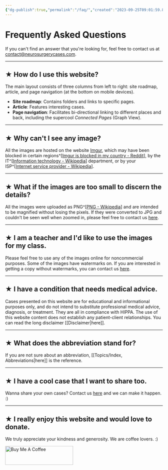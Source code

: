```yaml
---
{"dg-publish":true,"permalink":"/faq/","created":"2023-09-25T09:01:59.890-07:00","updated":"2023-12-18T20:41:49.272-08:00"}
---
```



# Frequently Asked Questions

If you can't find an answer that you're looking for, feel free to contact us at [contact@neurosurgerycases.com](mailto:contact@neurosurgerycases.com).

---

## ★ How do I use this website?

The main layout consists of three columns from left to right: site roadmap, article, and page navigation (at the bottom on mobile devices).

- **Site roadmap**: Contains folders and links to specific pages.
- **Article**: Features interesting cases.
- **Page navigation**: Facilitates bi-directional linking to different places and back, including the supercool *Connected Pages* (Graph View).

---

## ★ Why can't I see any image?

All the images are hosted on the website [Imgur](https://imgur.com), which may have been blocked in certain regions^[[Imgur is blocked in my country - Reddit](https://www.reddit.com/r/BoostForReddit/comments/cd32h9/imgur_is_blocked_in_my_country/)], by the IT^[[Information technology - Wikipedia](https://en.wikipedia.org/wiki/Information_technology)] department, or by your ISP^[[Internet service provider - Wikipedia](https://en.wikipedia.org/wiki/Internet_service_provider)].

---

## ★ What if the images are too small to discern the details?

All the images were uploaded as PNG^[[PNG - Wikipedia](https://en.wikipedia.org/wiki/PNG)] and are intended to be magnified without losing the pixels. If they were converted to JPG and couldn't be seen well when zoomed in, please feel free to contact us [here](mailto:contact@neurosurgerycases.com).

---

## ★ I am a teacher and I'd like to use the images for my class.

Please feel free to use any of the images online for noncommercial purposes. 
Some of the images have watermarks on. If you are interested in getting a copy without watermarks, you can contact us [here](mailto:contact@neurosurgerycases.com).

---

## ★ I have a condition that needs medical advice.

Cases presented on this website are for educational and informational purposes only, and do not intend to substitute professional medical advice, diagnosis, or treatment. They are all in compliance with HIPPA. The use of this website content does not establish any patient-client relationships. You can read the long disclaimer [[Disclaimer\|here]].

---

## ★ What does the abbreviation stand for?

If you are not sure about an abbreviation, [[Topics/Index, Abbreviations\|here]] is the reference.

---

## ★ I have a cool case that I want to share too.

Wanna share your own cases? Contact us [here](mailto:contact@neurosurgerycases.com) and we can make it happen. :)

---

## ★ I really enjoy this website and would love to donate.

We truly appreciate your kindness and generosity. We are coffee lovers. :)

<a href="https://www.buymeacoffee.com/neurosurgerycases" target="_blank"><img src="https://cdn.buymeacoffee.com/buttons/v2/default-yellow.png" alt="Buy Me A Coffee" style="height: 60px !important;width: 217px !important;" ></a>
